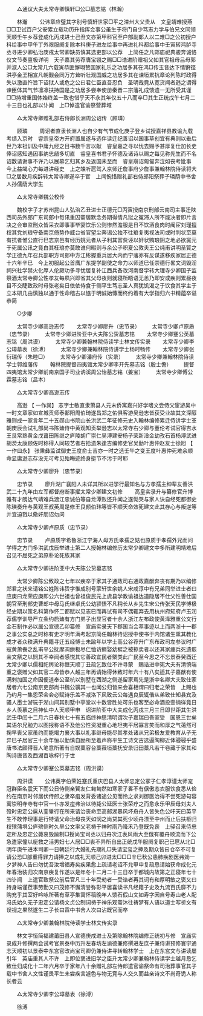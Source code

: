 <!-- { "loadSidebar": true } -->
　　△通议大夫太常寺卿慎轩□公□墓志铭（林瀚） 

　　林瀚 
　　公讳章应璧其字别号慎轩世家□平之滦州大父贵从　文皇靖难授燕□□卫试百户父安累立载功历升指挥佥事公虽生于将门自少笃志力学与伯兄文同领天顺壬午乡荐登成化丙戌进士己丑文亦第甲科官至户部副郎人以二难□之公初授户科给事中甲午丁外艰服阕复除本科庚子进左给事中再进礼科都给事中壬寅转鸿胪寺丞寻进少卿弘治庚戌太常卿缺员慎其选吏部以公荐　上简任之凡郊庙祀典骏奔诚恪仪文节奏亶极详明　天子嘉其劳荐膺宝镪之赐□□诰进阶赠祖父如其官祖母吕母郭并淑人公□太常几六载寅恭匪懈翊赞国家礼乐之功居多其在鸿□传玉音达下情锵铿洪亭金玊相宣凡朝觐会同万方耸听壮观国威之功居多其在谏垣累抗章论列陈时政得失以激直忤旨下诏狱人或危之公曰君仁臣直吾忍负　圣明哉竟从宽货闻者韪之谓得谏臣体其气节凛凛扶持国是之功居多尝奉使册秦晋二宗藩礼成馈遗一无所受其谨□□持增重国体始终盖一致也惜乎天不永其年仅五十八而卒□其生正统戊午七月二十三日也礼部以讣闻　上□悼遣官谕祭营葬域 

　　△太常寺卿赠礼部右侍郎长洲周公诏传（顾璘） 

　　顾璘 
　　周诏者直隶长洲人也自少有气节成化庚子登乡试授嘉祥县教谕九载考绩入京时　睿宗皇帝方开府置属遂与选伴读迁纪善诏以国事草创宜有典则以垂后世乃本祖训及中庸九经之目书数千言以献　睿皇嘉之寻以忧去赐予甚厚复仕加长史俸诏感知遇因事纳忠龉多切直　睿皇喜书君子怀德及诸诗以赐之每见称先生而不名诏数请谢事不许乃以展墓乞归其乡及返国未至而　睿皇崩诏匍匐奔泣如丧考妣事　今上益竭心力每进讲经史　上之竦听扈驾入京师迁詹事府少詹事兼翰林院侍读将大□之居数月疾辞转太常寺卿遂卒于官　上闻惋惜赠礼部右侍郎阳祭葬子璘荫中书舍人孙儒荫大学生 

　　△太常寺卿魏公校传 

　　魏校字子才苏州昆山人弘治乙丑进士正德元□丙寅授南京刑部云南司主事迁陕西司员外郎广东司郎中每讯重囚斋居默念务期得情凡狱之冤滞人所不能决者即片言决之会审监刑众皆采衣即事事毕宴饮乐公则惨然澹服是日不饮酒食肉时阉宦刘瑾擅权其党刘琅守备南京倚势作威台省官望尘奔谒公独不往琅复夷视法司或时判状至莫有抗者惟公直行巳志京邑有经历姚元者从子利其富赀诬以奸状贿琅阴之地必欲寘元于死属公讯之竟白其枉琅亦莫敢谁何暇则与余公子积夏公敦夫王公纯甫讲明圣贒之学正德九年召兵部职方司郎中方江彬握重兵居大内而宁藩亦有反谋遂移疾家居正德十六年辛巳　今上初服起公首膺广东提学副使之命力以师道巳任崇德行畧文词毁淫祠兴社学禁火化厚人伦厥功多寻忧居复补江西兵备改河南督学转大理寺少卿国子监祭酒太常寺卿公性孝友每夙兴即省其父母夜则就寝所晤语无恙乃即安或疾则累昼夜目不交睫致政时母张老矣日依依侍食于侧平生笃志圣人真犹饥渴之于饮食其学主于立本研几由慎独以通于性命稽古以恊于明诚始慱而终约着有大学指归六书精蕴卒谥恭简 

　　○少卿 

　　太常寺少卿高逊志传 
　　太常寺少卿廖升（忠节录） 
　　太常寺少卿卢原质（忠节录） 
　　太常寺少卿进阶亚中大夫陈公贽墓志铭 
　　太常寺少卿蹇公英墓志铭（周洪谟） 
　　太常寺少卿兼翰林院侍读学士林文传实录 
　　太常寺少卿李公璋墓表（徐溥） 
　　太常寺少卿兼翰林院侍讲学士杨时畅传 
　　太常寺少卿张衍瑞传（朱睦□） 
　　太常寺少卿潘府传（实录） 
　　太常寺少卿兼翰林院侍读学士郭维藩传 
　　翰林院提督四夷馆太常少卿李开先墓志铭（殷士儋） 
　　提督四夷馆太常少卿前南京国子司业讷溪周公怡墓志铭（姜宝） 
　　太常寺少卿傅公霖墓志铭（吕本） 

　　△太常寺少卿高逊志传 

　　高逊 【 一作巽】 志字士敏直隶萧县人元末侨寓嘉兴好学嗜文尝侍父宦游吴中一时文章家如宣城贡师泰鄱阳周伯琦遂昌郑之佑俱客游吴逊志皆获受业故其文深醇雅则成一家言年二十五郧山书院山长洪武二年征修元史入翰林编修累迁侍讲学士革朝庚辰会试礼部尚书陈廸侍中黄观知贡举逊志以太常寺右少卿与董伦考试官得吉水王艮常熟黄金戊莆田陈继之庐陵胡广崇仁吴溥建安杨子荣新淦金幼孜石首杨溥武进胡濙太康顾佐时称得人同较艺者右拾遗朱逢吉编修史官吴勤叶惠仲赵友士徐旭 
【 一作曰永】 张秉彝监试御史王度俞士吉亦一时之选壬午之变王度叶惠仲死难余顺命显庸逊志存没无可考见殆晦迹终身挺节不污于时耶 

　　△太常寺少卿廖升（忠节录） 

　　忠节录 
　　廖升湖广襄阳人未详其所以进学行最知名与方孝孺主绅辈友善洪武二十九年由左军都督府断事擢太常少卿建文初修 
　　高皇实录升与纂修官升博雅有才朗达气靖难兵渡江忠诚伯等自龙潭败还升闻之遂恸哭与家人诀自经死都御史陈瑛奏升与黄观王叔英周是修王艮颜伯玮等皆不顺天命效死建文此其存心与叛逆等并宜迫戮以儆奸朋诏勿问 

　　△太常寺少卿卢原质（忠节录） 

　　忠节录 
　　卢原质字希鲁浙江宁海人母方氏孝孺之姑也原质于孝孺外兄而问学得之方门多洪武戊辰举进士第二人授翰林编修历太常少卿建文中多所建明靖难后召见不屈死之弟原朴论死族其家 

　　△太常寺少卿进阶亚中大夫陈公贽墓志铭 

　　太常少卿陈公致政之七年以疾卒于家其子通政司右通政嘉猷奔丧有期乃以编修郑君之状来请铭公姓陈讳贽字惟成别号蒙轩世余姚人宋咸淳中有兄弟同举进士者曰应庚曰龙荣应庚即公六世祖也曾祖俊民元上虞县学教谕祖达道隐居不仕父性善仕国朝官至刑部吏曹郎中母马氏继卓氏公幼颕悟不凡稍长从乡先生宋公传张天民学愽极经史期以策名科第作怀二都赋以见志巳而再试有司不偶辄弃去用杭州府知府卢玉润荐儒学训导严立条约启廸有方门弟子出显官者十余人浙江左布政使黄泽雅重公文行金石制作必以属公宣德乙卯纂修　宣庙实录天下郡国当会萃事迹以上而两浙十一郡之事公实总之时称有史才明年满考起京简任翰林待诏授中使书于内馆诸生熏其教化成才者众秩满升典籍寻迁五经愽士未踰年以学士高公谷荐升广东布政司左参议时广寇黄萧飬之乱甫平公抚摩凋瘵极尽仁恤访鳏娶幼穉之被掠卖者以还其家瘗兵死遗骸亲文祭之以悯其不幸闻者感悦其它善政宜民者槩类此广民至今思之不忘景泰癸酉迁太常少卿以儒相祀舆论称惬天顺丁丑疏乞致仕不许寻蒙　赐诰进中宪大夫有清慎端重之褒赠父如其官二母皆恭人越三年再请始得休致时年六十有八矣适其子嘉猷有使满剌加国之命因便道奉公至杭以别墅在西湖之侧遂留家焉先是浙中名卿大夫致仕家居者六七公南京吏部尚书魏公骥其一也闻公归皆来会喜相谓曰归老之荣皆　上赐也乃约月一集恩荣会会必赋诗乐盖不减洛下风致云公每遇良辰辄偕从弟致仕知县宾及骚人墨士游玩于湖山间其别墅中亭堂以十数皆胜处可乐也客至必命酒投壸徜徉竟日乡人羡慕之目神仙中人天顺甲申　诏进阶亚中大夫成化丙戌三月三日即世距其生洪武壬申闰十二月六日春秋七十有五临终神思清明谓次子嘉瑞曰吾家受　国恩三世矣其语尔兄勉力以图报称语不及他公性资凝重心地坦夷平居寡言笑而和厚之气蔼然可掬早丧父家虽约而能竭力襄大事以礼事继母能尽其孝处诸从兄弟极友爱教育从子无异巳子居官三十余年恒以勤慎自励所至着声称平生工诗文古选逼陶柳近体骎骎乎盛唐书法颇得晋人笔意所著有自娱藁容台藁薇垣藁抚安录归田藁凡若干卷藏于家其和陶诗唐音及西湖百咏梓行于世 

　　△太常寺少卿蹇公英墓志铭（周洪谟） 

　　周洪谟 
　　公讳英字伯荣姓蹇氏重庆巴县人太师忠定公冢子仁孝淳谨太师宠冠群臣名震天下而公日侍侧亲贒友仁匑匑然如寒家子畧不有倨傲态衣服饮食悉从俭约在南京时邻居伏侍郎之隶卒疽发背委诸途公见而怜之求刘御医治得不尝死游句容寓崇明寺寺有中官一仆亦发疽弗治以待毙公延医士张荣疗之而愈永乐甲辰母刘夫人殁时忠定公扈从銮轝行在所来请治丧命至高邮湖暴风坏舟舟人皆失色公吁天曰英平生不敢悖理事是行特请父命治母丧天如悯之尚贷其死少顷舟漂至中州而止后扶柩归权殡蒲埧公庐殡侧时久旱公文率父老祷于神时雨乃降禾乃登既免丧　上驿召来侍忠定所及忠定公薨哀毁踰制□授尚宝司丞以归舟次江表风雨大至俄有覆舟顺流而下公急遣家僮以艇救之活男妇七人居□□丧不异所自出正统戊午服阕复职己巳扈从北□明年庚午进本司卿一日朝廷行大婚礼先期礼□失请宝玺之捧及期众皆曰仓卒不可复请公恐□部重得罪力请捧之以成礼天顺己卯进太□□□辛巳秋公患肺疾剧医弗効一夕梦神人告曰勿忧吾汝增福寿矣疾果愈上疏请老诏不允甲申复疏恳请始获命成化元年春治装归次南京疾复作遂以是年冬十二月二十三日卒于都城内故第之正寝年七十四讣闻　上遣官致祭公前后官凡三十年受勑者一受诰者再其词有和厚明敏之褒又曰持身端谨莅事劳勤又曰茂修不懈清誉弥彰平居喜读书凡经籍子史及九流百氏靡不力购充乎其室好吟咏所著有草亭集寓怀稿晚年人馈石假山文如寿字因自号寿山老人配冯氏始久无子忠定公请杨文贞公制词祷于神乐观斋沐往祷梦有人语以道士写祈文有误视之果然遂生二子长曰霖中书舍人次曰沾既官而卒 

　　△太常寺少卿兼翰林院侍读学士林文传实录 

　　林文字恒简福建莆田县人宣德庚戌进士及第除翰林院编修正统初与修　宣庙实录成升修撰两会试考官景泰中历升左春坊左谕德兼修撰进左庶子兼侍讲预修寰宇通志天顺初以景泰中东宫官改尚宝司卿仍兼侍讲寻转翰林学士　上在东宫文与讲读屡引年　英庙重其人不许　上即位褒进旧学之臣升太常少卿兼翰林侍读学士越月恳乞致仕归成化十二年六月卒于家年八十余赠礼部左侍郎遣官谕祭命有司治葬事官其子载中书舍人文性谨畏平生未尝疾言遽色与物无竞与人交久而益亲诗文不尚奇诡人称长者云 

　　△太常寺少卿李公璋墓表（徐溥） 

　　徐溥 
